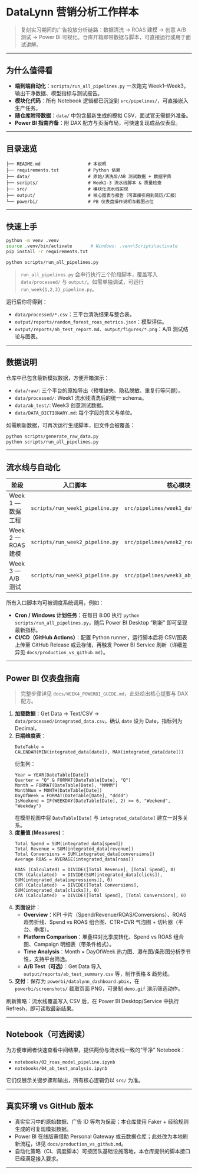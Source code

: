 # DataLynn 营销分析工作样本

> 复刻实习期间的广告投放分析链路：数据清洗 → ROAS 建模 → 创意 A/B 测试 → Power BI 可视化。仓库开箱即带数据与脚本，可直接运行或用于面试讲解。

---

## 为什么值得看
- **端到端自动化**：`scripts/run_all_pipelines.py` 一次跑完 Week1–Week3，输出干净数据、模型指标与测试报告。
- **模块化代码**：所有 Notebook 逻辑都已沉淀到 `src/pipelines/`，可直接嵌入生产任务。
- **随仓库附带数据**：`data/` 中包含最新生成的模拟 CSV，面试官无需额外准备。
- **Power BI 指南齐备**：附 DAX 配方与页面布局，可快速复现成品仪表盘。

---

## 目录速览
```
├── README.md                  # 本说明
├── requirements.txt           # Python 依赖
├── data/                      # 原始/清洗后/AB 测试数据 + 数据字典
├── scripts/                   # Week1-3 流水线脚本 & 质量检查
├── src/                       # 模块化流水线实现
├── output/                    # 核心图表与报告（可直接引用到简历/汇报）
└── powerbi/                   # PB 仪表盘操作说明与截图占位
```

---

## 快速上手

```bash
python -m venv .venv
source .venv/bin/activate       # Windows: .venv\Scripts\activate
pip install -r requirements.txt

python scripts/run_all_pipelines.py
```

> `run_all_pipelines.py` 会串行执行三个阶段脚本，覆盖写入 `data/processed/` 与 `output/`。如需单独调试，可运行 `run_week{1,2,3}_pipeline.py`。

运行后你将得到：

- `data/processed/*.csv`：三平台清洗结果与整合表。
- `output/reports/random_forest_roas_metrics.json`：模型评估。
- `output/reports/ab_test_report.md`、`output/figures/*.png`：A/B 测试结论与图表。

---

## 数据说明

仓库中已包含最新模拟数据，方便开箱演示：

- `data/raw/`: 三个平台的原始导出（预埋缺失、隐私脱敏、重复行等问题）。
- `data/processed/`: Week1 流水线清洗后的统一 schema。
- `data/ab_test/`: Week3 创意测试数据。
- `data/DATA_DICTIONARY.md`: 每个字段的含义与单位。

如需刷新数据，可再次运行生成脚本，旧文件会被覆盖：

```bash
python scripts/generate_raw_data.py
python scripts/run_all_pipelines.py
```

---

## 流水线与自动化

| 阶段 | 入口脚本 | 核心模块 | 主要输出 |
|------|----------|----------|----------|
| Week 1 — 数据工程 | `scripts/run_week1_pipeline.py` | `src/pipelines/week1_data_prep.py` | `data/processed/*.csv` |
| Week 2 — ROAS 建模 | `scripts/run_week2_pipeline.py` | `src/pipelines/week2_roas_modeling.py` | `output/reports/random_forest_roas_metrics.json` |
| Week 3 — A/B 测试 | `scripts/run_week3_pipeline.py` | `src/pipelines/week3_ab_testing.py` | `output/reports/ab_test_*.csv` / `.md`、`output/figures/*.png` |

所有入口脚本均可被调度系统调用，例如：

- **Cron / Windows 计划任务**：在每日 8:00 执行 `python scripts/run_all_pipelines.py`，随后 Power BI Desktop “刷新” 即可呈现最新指标。
- **CI/CD（GitHub Actions）**：配置 Python runner，运行脚本后将 CSV/图表上传至 GitHub Release 或云存储，再触发 Power BI Service 刷新（详细差异见 `docs/production_vs_github.md`）。

---

## Power BI 仪表盘指南

> 完整步骤详见 `docs/WEEK4_POWERBI_GUIDE.md`，此处给出核心提要与 DAX 配方。

1. **加载数据**：Get Data → Text/CSV → `data/processed/integrated_data.csv`。确认 `date` 设为 Date，指标列为 Decimal。
2. **日期维度表**：
   ```DAX
   DateTable =
   CALENDAR(MIN(integrated_data[date]), MAX(integrated_data[date]))
   ```
   衍生列：
   ```DAX
   Year = YEAR(DateTable[Date])
   Quarter = "Q" & FORMAT(DateTable[Date], "Q")
   Month = FORMAT(DateTable[Date], "MMMM")
   MonthNum = MONTH(DateTable[Date])
   DayOfWeek = FORMAT(DateTable[Date], "dddd")
   IsWeekend = IF(WEEKDAY(DateTable[Date], 2) >= 6, "Weekend", "Weekday")
   ```
   在模型视图中将 `DateTable[Date]` 与 `integrated_data[date]` 建立一对多关系。
3. **度量值 (Measures)**：
   ```DAX
   Total Spend = SUM(integrated_data[spend])
   Total Revenue = SUM(integrated_data[revenue])
   Total Conversions = SUM(integrated_data[conversions])
   Average ROAS = AVERAGE(integrated_data[roas])

   ROAS (Calculated) = DIVIDE([Total Revenue], [Total Spend], 0)
   CTR (Calculated)  = DIVIDE(SUM(integrated_data[clicks]), SUM(integrated_data[impressions]), 0)
   CVR (Calculated)  = DIVIDE([Total Conversions], SUM(integrated_data[clicks]), 0)
   CPA (Calculated)  = DIVIDE([Total Spend], [Total Conversions], 0)
   ```
4. **页面设计**：
   - **Overview**：KPI 卡片（Spend/Revenue/ROAS/Conversions）、ROAS 趋势折线、Spend vs ROAS 组合图、CTR×CVR 气泡图 + 切片器（平台、季度）。
   - **Platform Comparison**：堆叠柱对比季度转化、Spend vs ROAS 组合图、Campaign 明细表（带条件格式）。
   - **Time Analysis**：Month × DayOfWeek 热力图、瀑布图/条形图分析季节性，支持平台筛选。
   - **A/B Test（可选）**：Get Data 导入 `output/reports/ab_test_summary.csv` 等，制作表格 & 趋势线。
5. **交付**：保存为 `powerbi/datalynn_dashboard.pbix`，在 `powerbi/screenshots/` 截取页面 PNG，可录制 `demo.gif` 演示筛选动作。

刷新策略：流水线覆盖写入 CSV 后，在 Power BI Desktop/Service 中执行 Refresh，即可读取最新结果。

---

## Notebook（可选阅读）

为方便审阅者快速查看中间结果，提供两份与流水线一致的“干净” Notebook：

- `notebooks/02_roas_model_pipeline.ipynb`
- `notebooks/04_ab_test_analysis.ipynb`

它们仅展示关键步骤和输出，所有核心逻辑仍以 `src/` 为准。

---

## 真实环境 vs GitHub 版本

- 真实实习中的原始数据、广告 ID 等均为保密；本仓库使用 Faker + 经验规则生成的可复现模拟数据。
- Power BI 在线版需借助 Personal Gateway 或云数据仓库；此处改为本地刷新流程，详见 `docs/production_vs_github.md`。
- 自动化策略（CI、调度脚本）可按团队基础设施落地，本仓库提供的脚本接口已经满足接入要求。

---

